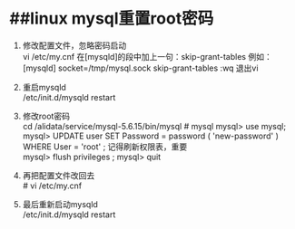 ##linux mysql重置root密码  
=================================
1. 修改配置文件，忽略密码启动  
        vi /etc/my.cnf
        在[mysqld]的段中加上一句：skip-grant-tables 
例如：
        [mysqld] 
        socket=/tmp/mysql.sock 
        skip-grant-tables 
:wq 退出vi  

2. 重启mysqld  
        /etc/init.d/mysqld restart

3. 修改root密码  
        cd /alidata/service/mysql-5.6.15/bin/mysql
        # mysql
        mysql> use mysql;
        mysql> UPDATE user SET Password = password ( 'new-password' ) WHERE User = 'root' ; 
记得刷新权限表，重要  
        mysql> flush privileges ; 
        mysql> quit 

4. 再把配置文件改回去  
        # vi /etc/my.cnf 

5. 最后重新启动mysqld  
        /etc/init.d/mysqld  restart
